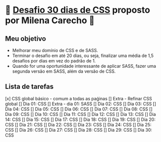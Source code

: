 # :ribbon: [Desafio 30 dias de CSS](https://github.com/MilenaCarecho/30diasDeCSS) proposto por Milena Carecho :ribbon:

## Meu objetivo

* Melhorar meu domínio de CSS e de SASS.
* Terminar o desafio em até 20 dias, ou seja, finalizar uma média de 1,5 desafios por dias em vez do padrão de 1.
* Quando for uma oportunidade interessante de aplicar SASS, fazer uma segunda versão em SASS, além da versão de CSS.

## Lista de tarefas

[x] CSS global básico - comum a todas as paǵinas
[] Extra - Refinar CSS global
[] Dia 01: CSS
[] Extra - dia 01: SASS
[] Dia 02: CSS
[] Dia 03: CSS
[] Dia 04: CSS
[] Dia 05: CSS
[] Dia 06: CSS
[] Dia 07: CSS
[] Dia 08: CSS
[] Dia 09: CSS
[] Dia 10: CSS
[] Dia 11: CSS
[] Dia 12: CSS
[] Dia 13: CSS
[] Dia 14: CSS
[] Dia 15: CSS
[] Dia 17: CSS
[] Dia 18: CSS
[] Dia 19: CSS
[] Dia 20: CSS
[] Dia 21: CSS
[] Dia 22: CSS
[] Dia 23: CSS
[] Dia 24: CSS
[] Dia 25: CSS
[] Dia 26: CSS
[] Dia 27: CSS
[] Dia 28: CSS
[] Dia 29: CSS
[] Dia 30: CSS
